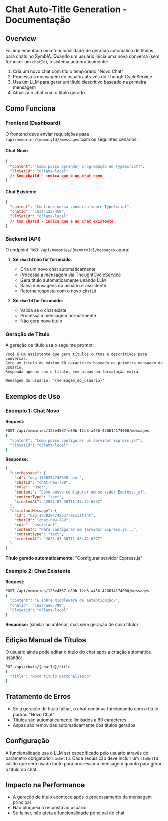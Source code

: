 # Chat Auto-Title Generation - Documentação

## Overview

Foi implementada uma funcionalidade de geração automática de títulos para chats no SymbIA. Quando um usuário inicia uma nova conversa (sem fornecer um `chatId`), o sistema automaticamente:

1. Cria um novo chat com título temporário "Novo Chat"
2. Processa a mensagem do usuário através do ThoughtCycleService
3. Usa um LLM para gerar um título descritivo baseado na primeira mensagem
4. Atualiza o chat com o título gerado

## Como Funciona

### Frontend (Dashboard)
O frontend deve enviar requisições para `/api/memories/{memoryId}/messages` com os seguintes cenários:

#### Chat Novo
```json
{
  "content": "Como posso aprender programação em TypeScript?",
  "llmSetId": "ollama-local"
  // Sem chatId - indica que é um chat novo
}
```

#### Chat Existente
```json
{
  "content": "Continue nossa conversa sobre TypeScript",
  "chatId": "chat-123-456",
  "llmSetId": "ollama-local"
  // Com chatId - indica que é um chat existente
}
```

### Backend (API)
O endpoint `POST /api/memories/{memoryId}/messages` agora:

1. **Se `chatId` não for fornecido**:
   - Cria um novo chat automaticamente
   - Processa a mensagem via ThoughtCycleService
   - Gera título automaticamente usando LLM
   - Salva mensagens do usuário e assistente
   - Retorna resposta com o novo `chatId`

2. **Se `chatId` for fornecido**:
   - Valida se o chat existe
   - Processa a mensagem normalmente
   - Não gera novo título

### Geração de Título

A geração de título usa o seguinte prompt:
```
Você é um assistente que gera títulos curtos e descritivos para conversas. 
Gere um título de máximo 60 caracteres baseado na primeira mensagem do usuário. 
Responda apenas com o título, sem aspas ou formatação extra.

Mensagem do usuário: "{mensagem_do_usuario}"
```

## Exemplos de Uso

### Exemplo 1: Chat Novo
**Request:**
```bash
POST /api/memories/123e4567-e89b-12d3-a456-426614174000/messages
{
  "content": "Como posso configurar um servidor Express.js?",
  "llmSetId": "ollama-local"
}
```

**Response:**
```json
{
  "userMessage": {
    "id": "msg-1738294742635-user",
    "chatId": "chat-new-789",
    "role": "user",
    "content": "Como posso configurar um servidor Express.js?",
    "contentType": "text",
    "createdAt": "2025-07-30T11:45:42.635Z"
  },
  "assistantMessage": {
    "id": "msg-1738294742637-assistant", 
    "chatId": "chat-new-789",
    "role": "assistant",
    "content": "Para configurar um servidor Express.js...",
    "contentType": "text",
    "createdAt": "2025-07-30T11:45:42.637Z"
  }
}
```

**Título gerado automaticamente:** "Configurar servidor Express.js"

### Exemplo 2: Chat Existente
**Request:**
```bash
POST /api/memories/123e4567-e89b-12d3-a456-426614174000/messages
{
  "content": "E sobre middleware de autenticação?",
  "chatId": "chat-new-789",
  "llmSetId": "ollama-local"
}
```

**Response:** (similar ao anterior, mas sem geração de novo título)

## Edição Manual de Títulos

O usuário ainda pode editar o título do chat após a criação automática usando:

```bash
PUT /api/chats/{chatId}/title
{
  "title": "Novo título personalizado"
}
```

## Tratamento de Erros

- Se a geração de título falhar, o chat continua funcionando com o título padrão "Novo Chat"
- Títulos são automaticamente limitados a 60 caracteres
- Aspas são removidas automaticamente dos títulos gerados

## Configuração

A funcionalidade usa o LLM set especificado pelo usuário através do parâmetro obrigatório `llmSetId`. Cada requisição deve incluir um `llmSetId` válido que será usado tanto para processar a mensagem quanto para gerar o título do chat.

## Impacto na Performance

- A geração de título acontece após o processamento da mensagem principal
- Não bloqueia a resposta ao usuário
- Se falhar, não afeta a funcionalidade principal do chat
